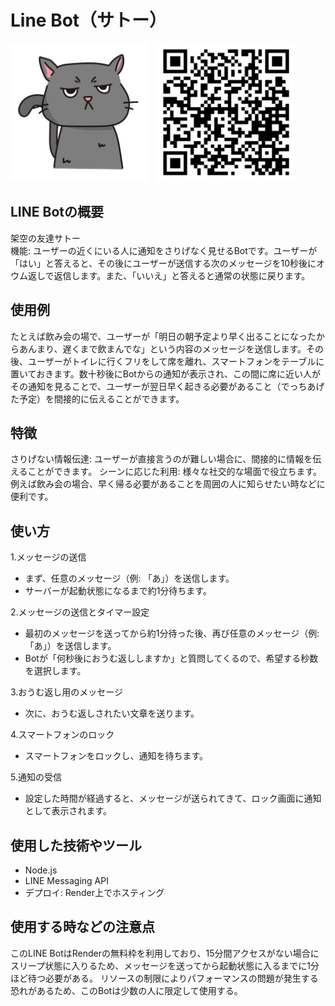 # Line Bot（サトー）
<img src="/images/cat_icon.png" width="220">　<img src="/images/QR.png" width="220">
## LINE Botの概要
架空の友達サトー</br>
機能: ユーザーの近くにいる人に通知をさりげなく見せるBotです。ユーザーが「はい」と答えると、その後にユーザーが送信する次のメッセージを10秒後にオウム返しで返信します。また、「いいえ」と答えると通常の状態に戻ります。
## 使用例
たとえば飲み会の場で、ユーザーが「明日の朝予定より早く出ることになったからあんまり、遅くまで飲まんでな」という内容のメッセージを送信します。その後、ユーザーがトイレに行くフリをして席を離れ、スマートフォンをテーブルに置いておきます。数十秒後にBotからの通知が表示され、この間に席に近い人がその通知を見ることで、ユーザーが翌日早く起きる必要があること（でっちあげた予定）を間接的に伝えることができます。
## 特徴
さりげない情報伝達: ユーザーが直接言うのが難しい場合に、間接的に情報を伝えることができます。
シーンに応じた利用: 様々な社交的な場面で役立ちます。例えば飲み会の場合、早く帰る必要があることを周囲の人に知らせたい時などに便利です。
## 使い方
1.メッセージの送信
- まず、任意のメッセージ（例: 「あ」）を送信します。
- サーバーが起動状態になるまで約1分待ちます。

2.メッセージの送信とタイマー設定
- 最初のメッセージを送ってから約1分待った後、再び任意のメッセージ（例: 「あ」）を送信します。
- Botが「何秒後におうむ返ししますか」と質問してくるので、希望する秒数を選択します。

3.おうむ返し用のメッセージ
- 次に、おうむ返しされたい文章を送ります。

4.スマートフォンのロック
- スマートフォンをロックし、通知を待ちます。

5.通知の受信
- 設定した時間が経過すると、メッセージが送られてきて、ロック画面に通知として表示されます。

## 使用した技術やツール
- Node.js
- LINE Messaging API
- デプロイ: Render上でホスティング
## 使用する時などの注意点
このLINE BotはRenderの無料枠を利用しており、15分間アクセスがない場合にスリープ状態に入りるため、メッセージを送ってから起動状態に入るまでに1分ほど待つ必要がある。
リソースの制限によりパフォーマンスの問題が発生する恐れがあるため、このBotは少数の人に限定して使用する。
